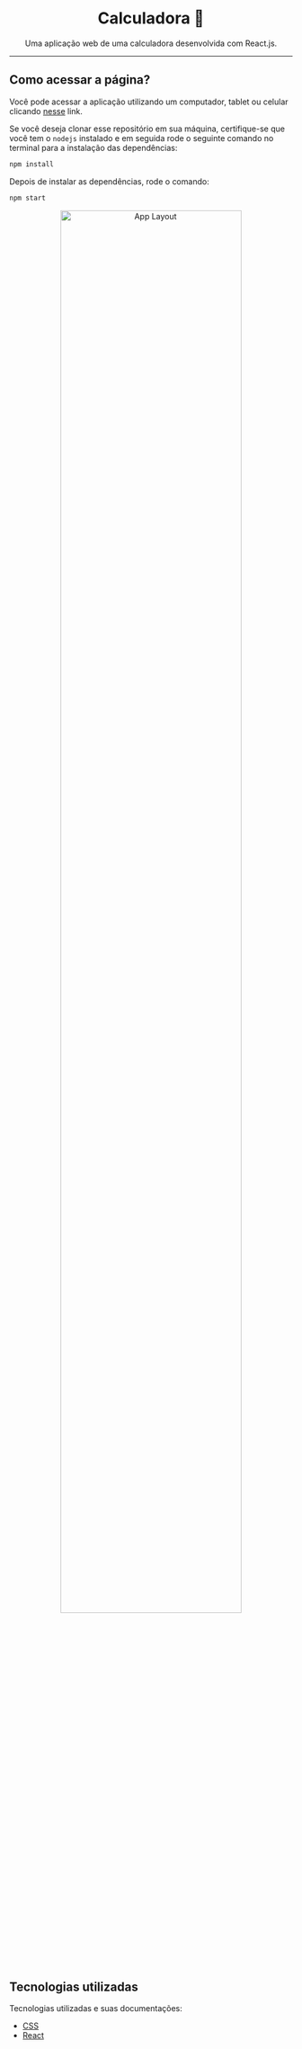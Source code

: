 <h1 align="center"> Calculadora 🔢 </h1>

<p align="center">
  Uma aplicação web de uma calculadora desenvolvida com React.js.
</p>

------
## Como acessar a página?

Você pode acessar a aplicação utilizando um computador, tablet ou celular clicando [nesse](https://calculator-amber-mu-21.vercel.app/) link.

Se você deseja clonar esse repositório em sua máquina, certifique-se que você tem o `nodejs` instalado e em seguida rode o seguinte comando no terminal para a instalação das dependências:

```bash
npm install
```

Depois de instalar as dependências, rode o comando:
```bash
npm start
```

<p align="center">
  <img alt="App Layout" src="https://user-images.githubusercontent.com/108953489/216391213-addb8004-c13a-4f26-a574-5de756fbe728.gif" width="80%">
</p>

## Tecnologias utilizadas

Tecnologias utilizadas e suas documentações:

- [CSS](https://developer.mozilla.org/pt-BR/docs/Web/CSS)
- [React](https://reactjs.org/)

